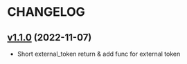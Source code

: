 # CHANGELOG

## [v1.1.0](https://github.com/NubeIO/rubix-edge-bios/tree/v1.1.0) (2022-11-07)

- Short external_token return & add func for external token
